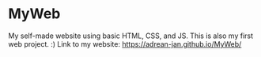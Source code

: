 # MyWeb
My self-made website using basic HTML, CSS, and JS. This is also my first web project. :)
Link to my website:  https://adrean-jan.github.io/MyWeb/
